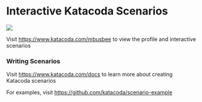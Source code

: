 # Interactive Katacoda Scenarios

[![](http://shields.katacoda.com/katacoda/mbusbee/count.svg)](https://www.katacoda.com/mbusbee "Get your profile on Katacoda.com")

Visit https://www.katacoda.com/mbusbee to view the profile and interactive scenarios

### Writing Scenarios
Visit https://www.katacoda.com/docs to learn more about creating Katacoda scenarios

For examples, visit https://github.com/katacoda/scenario-example
